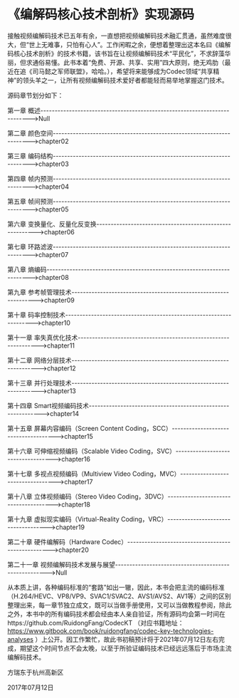 # 《编解码核心技术剖析》实现源码
接触视频编解码技术已五年有余，一直想把视频编解码技术融汇贯通，虽然难度很大，但“世上无难事，只怕有心人”。工作闲暇之余，便想着整理出这本名曰《编解码核心技术剖析》的技术书籍，该书旨在让视频编解码技术“平民化”，不求辞藻华丽，但求通俗易懂。此书本着“免费、开源、共享、实用”四大原则，绝无鸡肋（最近在追《司马懿之军师联盟》，哈哈。），希望将来能够成为Codec领域“共享精神”的领头羊之一，让所有视频编解码技术爱好者都能轻而易举地掌握这门技术。

源码章节划分如下：

第一章 概述-------------------------------------------------------------------------->Null

第二章 颜色空间---------------------------------------------------------------------->chapter02

第三章 编码结构---------------------------------------------------------------------->chapter03

第四章 帧内预测---------------------------------------------------------------------->chapter04

第五章 帧间预测---------------------------------------------------------------------->chapter05

第六章 变换量化、反量化反变换--------------------------------------------------------->chapter06

第七章 环路滤波---------------------------------------------------------------------->chapter07

第八章 熵编码------------------------------------------------------------------------>chapter08

第九章 参考帧管理技术----------------------------------------------------------------->chapter09

第十章 码率控制技术------------------------------------------------------------------->chapter10

第十一章 率失真优化技术---------------------------------------------------------------->chapter11

第十二章 网络分层技术------------------------------------------------------------------>chapter12

第十三章 并行处理技术------------------------------------------------------------------>chapter13

第十四章 Smart视频编码技术------------------------------------------------------------->chapter14

第十五章 屏幕内容编码（Screen Content Coding，SCC）------------------------------------->chapter15

第十六章 可伸缩视频编码（Scalable Video Coding，SVC）----------------------------------->chapter16

第十七章 多视点视频编码（Multiview Video Coding，MVC）---------------------------------->chapter17

第十八章 立体视频编码（Stereo Video Coding，3DVC）-------------------------------------->chapter18

第十九章 虚拟现实编码（Virtual-Reality Coding，VRC）------------------------------------>chapter19

第二十章 硬件编解码（Hardware Codec）--------------------------------------------------->chapter20

第二十一章 视频编解码技术发展与展望------------------------------------------------------>Null

从本质上讲，各种编码标准的“套路”如出一辙，因此，本书会把主流的编码标准（H.264/HEVC、VP8/VP9、SVAC1/SVAC2、AVS1/AVS2、AV1等）之间的区别整理出来，每一章节独立成文，既可以当做手册使用，又可以当做教程参阅，除此之外，本书中的所有编码技术都会经由本人亲自验证，所有源码均会第一时间在https://github.com/RuidongFang/CodecKT （对应书籍地址：https://www.gitbook.com/book/ruidongfang/codec-key-technologies-analyses ）上公开。因工作繁忙，故此书初稿预计将于2021年07月12日左右完成，期望这个时间节点不会太晚，以至于所验证编码技术已经远远落后于市场主流编解码技术。

方瑞东于杭州高新区

2017年07月12日
